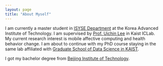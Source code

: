 ```yaml
---
layout: page 
title: "About Myself"
---
```


I am currently a master student in [ISYSE Department](https://ie.kaist.ac.kr/) at the Korea Advanced Institute of Technology. I am supervised by [Prof. Uichin Lee](http://ic.kaist.ac.kr/wiki/wiki.cgi?UichinLee) in Kaist ICLab. My current research interest is mobile affective computing and health behavior change. 
I am about to continue with my PhD course staying in the same lab affiliated with [Graduate School of Data Science in KAIST](https://kse.kaist.ac.kr/). 

I got my bachelor degree from [Beijing Institute of Technology](https://english.bit.edu.cn/).



